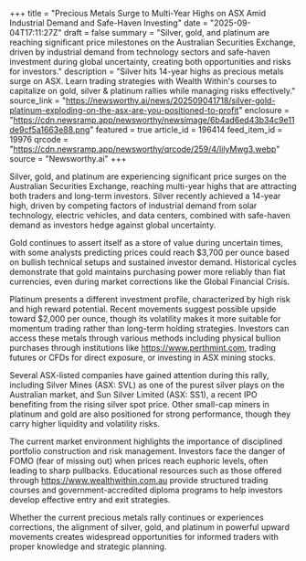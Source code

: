 +++
title = "Precious Metals Surge to Multi-Year Highs on ASX Amid Industrial Demand and Safe-Haven Investing"
date = "2025-09-04T17:11:27Z"
draft = false
summary = "Silver, gold, and platinum are reaching significant price milestones on the Australian Securities Exchange, driven by industrial demand from technology sectors and safe-haven investment during global uncertainty, creating both opportunities and risks for investors."
description = "Silver hits 14-year highs as precious metals surge on ASX. Learn trading strategies with Wealth Within's courses to capitalize on gold, silver & platinum rallies while managing risks effectively."
source_link = "https://newsworthy.ai/news/202509041718/silver-gold-platinum-exploding-on-the-asx-are-you-positioned-to-profit"
enclosure = "https://cdn.newsramp.app/newsworthy/newsimage/6b4ad6ed43b34c9e11de9cf5a1663e88.png"
featured = true
article_id = 196414
feed_item_id = 19976
qrcode = "https://cdn.newsramp.app/newsworthy/qrcode/259/4/lilyMwg3.webp"
source = "Newsworthy.ai"
+++

<p>Silver, gold, and platinum are experiencing significant price surges on the Australian Securities Exchange, reaching multi-year highs that are attracting both traders and long-term investors. Silver recently achieved a 14-year high, driven by competing factors of industrial demand from solar technology, electric vehicles, and data centers, combined with safe-haven demand as investors hedge against global uncertainty.</p><p>Gold continues to assert itself as a store of value during uncertain times, with some analysts predicting prices could reach $3,700 per ounce based on bullish technical setups and sustained investor demand. Historical cycles demonstrate that gold maintains purchasing power more reliably than fiat currencies, even during market corrections like the Global Financial Crisis.</p><p>Platinum presents a different investment profile, characterized by high risk and high reward potential. Recent movements suggest possible upside toward $2,000 per ounce, though its volatility makes it more suitable for momentum trading rather than long-term holding strategies. Investors can access these metals through various methods including physical bullion purchases through institutions like <a href="https://www.perthmint.com" rel="nofollow" target="_blank">https://www.perthmint.com</a>, trading futures or CFDs for direct exposure, or investing in ASX mining stocks.</p><p>Several ASX-listed companies have gained attention during this rally, including Silver Mines (ASX: SVL) as one of the purest silver plays on the Australian market, and Sun Silver Limited (ASX: SS1), a recent IPO benefiting from the rising silver spot price. Other small-cap miners in platinum and gold are also positioned for strong performance, though they carry higher liquidity and volatility risks.</p><p>The current market environment highlights the importance of disciplined portfolio construction and risk management. Investors face the danger of FOMO (fear of missing out) when prices reach euphoric levels, often leading to sharp pullbacks. Educational resources such as those offered through <a href="https://www.wealthwithin.com.au" rel="nofollow" target="_blank">https://www.wealthwithin.com.au</a> provide structured trading courses and government-accredited diploma programs to help investors develop effective entry and exit strategies.</p><p>Whether the current precious metals rally continues or experiences corrections, the alignment of silver, gold, and platinum in powerful upward movements creates widespread opportunities for informed traders with proper knowledge and strategic planning.</p>